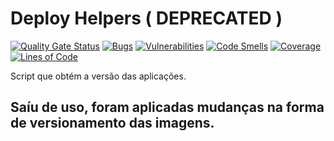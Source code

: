 # Deploy Helpers ( DEPRECATED )

[![Quality Gate Status](https://sonar.contraktor.com.br/api/project_badges/measure?project=contraktor-tech_deploy_helpers&metric=alert_status&token=5a001b093fbba72e7812985232ddfd87b8945e9b)](https://sonar.contraktor.com.br/dashboard?id=contraktor-tech_deploy_helpers)
[![Bugs](https://sonar.contraktor.com.br/api/project_badges/measure?project=contraktor-tech_deploy_helpers&metric=bugs&token=5a001b093fbba72e7812985232ddfd87b8945e9b)](https://sonar.contraktor.com.br/dashboard?id=contraktor-tech_deploy_helpers)
[![Vulnerabilities](https://sonar.contraktor.com.br/api/project_badges/measure?project=contraktor-tech_deploy_helpers&metric=vulnerabilities&token=5a001b093fbba72e7812985232ddfd87b8945e9b)](https://sonar.contraktor.com.br/dashboard?id=contraktor-tech_deploy_helpers)
[![Code Smells](https://sonar.contraktor.com.br/api/project_badges/measure?project=contraktor-tech_deploy_helpers&metric=code_smells&token=5a001b093fbba72e7812985232ddfd87b8945e9b)](https://sonar.contraktor.com.br/dashboard?id=contraktor-tech_deploy_helpers)
[![Coverage](https://sonar.contraktor.com.br/api/project_badges/measure?project=contraktor-tech_deploy_helpers&metric=coverage&token=5a001b093fbba72e7812985232ddfd87b8945e9b)](https://sonar.contraktor.com.br/dashboard?id=contraktor-tech_deploy_helpers)
[![Lines of Code](https://sonar.contraktor.com.br/api/project_badges/measure?project=contraktor-tech_deploy_helpers&metric=ncloc&token=5a001b093fbba72e7812985232ddfd87b8945e9b)](https://sonar.contraktor.com.br/dashboard?id=contraktor-tech_deploy_helpers)

Script que obtém a versão das aplicações.

## Saíu de uso, foram aplicadas mudanças na forma de versionamento das imagens.